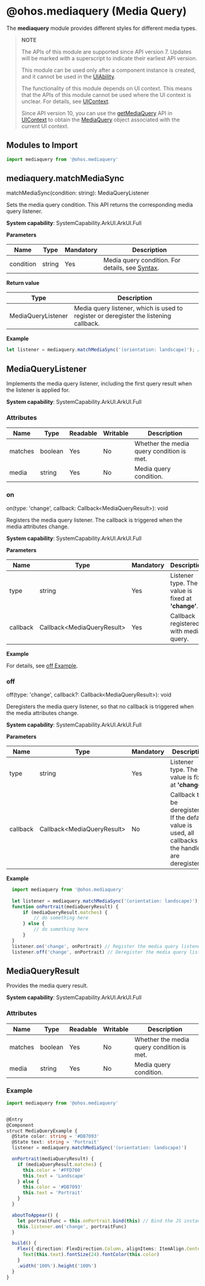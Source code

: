 # @ohos.mediaquery (Media Query)

The **mediaquery** module provides different styles for different media types.

> **NOTE**
>
> The APIs of this module are supported since API version 7. Updates will be marked with a superscript to indicate their earliest API version.
>
> This module can be used only after a component instance is created, and it cannot be used in the [UIAbility](./js-apis-app-ability-uiAbility.md).
>
> The functionality of this module depends on UI context. This means that the APIs of this module cannot be used where the UI context is unclear. For details, see [UIContext](./js-apis-arkui-UIContext.md#uicontext).
>
> Since API version 10, you can use the [getMediaQuery](./js-apis-arkui-UIContext.md#getmediaquery) API in [UIContext](./js-apis-arkui-UIContext.md#uicontext) to obtain the [MediaQuery](./js-apis-arkui-UIContext.md#mediaquery) object associated with the current UI context.


## Modules to Import

```js
import mediaquery from '@ohos.mediaquery'
```


## mediaquery.matchMediaSync

matchMediaSync(condition: string): MediaQueryListener

Sets the media query condition. This API returns the corresponding media query listener.

**System capability**: SystemCapability.ArkUI.ArkUI.Full

**Parameters**

| Name      | Type    | Mandatory  | Description                                      |
| --------- | ------ | ---- | ---------------------------------------- |
| condition | string | Yes   | Media query condition. For details, see [Syntax](../../ui/arkts-layout-development-media-query.md#syntax). |

**Return value**

| Type                | Description                    |
| ------------------ | ---------------------- |
| MediaQueryListener | Media query listener, which is used to register or deregister the listening callback.|

**Example**

```js
let listener = mediaquery.matchMediaSync('(orientation: landscape)'); // Listen for landscape events.
```


## MediaQueryListener

Implements the media query listener, including the first query result when the listener is applied for.

**System capability**: SystemCapability.ArkUI.ArkUI.Full

### Attributes

| Name   | Type   | Readable| Writable| Description                |
| ------- | ------- | ---- | ---- | -------------------- |
| matches | boolean | Yes  | No  | Whether the media query condition is met.  |
| media   | string  | Yes  | No  | Media query condition.|


### on

on(type: 'change', callback: Callback&lt;MediaQueryResult&gt;): void

Registers the media query listener. The callback is triggered when the media attributes change.

**System capability**: SystemCapability.ArkUI.ArkUI.Full

**Parameters**

| Name     | Type                              | Mandatory  | Description              |
| -------- | -------------------------------- | ---- | ---------------- |
| type     | string                           | Yes   | Listener type. The value is fixed at **'change'**.|
| callback | Callback&lt;MediaQueryResult&gt; | Yes   | Callback registered with media query.      |

**Example**

  For details, see [off Example](#off).


### off

off(type: 'change', callback?: Callback&lt;MediaQueryResult&gt;): void

Deregisters the media query listener, so that no callback is triggered when the media attributes change.

**System capability**: SystemCapability.ArkUI.ArkUI.Full

**Parameters**

| Name  | Type                            | Mandatory| Description                                                      |
| -------- | -------------------------------- | ---- | ---------------------------------------------------------- |
| type     | string                           | Yes  | Listener type. The value is fixed at **'change'**.                                  |
| callback | Callback&lt;MediaQueryResult&gt; | No  | Callback to be deregistered. If the default value is used, all callbacks of the handle are deregistered.|

**Example**

  ```js
    import mediaquery from '@ohos.mediaquery'
    
    let listener = mediaquery.matchMediaSync('(orientation: landscape)'); // Listen for landscape events.
    function onPortrait(mediaQueryResult) {
        if (mediaQueryResult.matches) {
            // do something here
        } else {
            // do something here
        }
    }
    listener.on('change', onPortrait) // Register the media query listener.
    listener.off('change', onPortrait) // Deregister the media query listener.
  ```

## MediaQueryResult

Provides the media query result.

**System capability**: SystemCapability.ArkUI.ArkUI.Full


### Attributes

| Name   | Type   | Readable| Writable| Description                |
| ------- | ------- | ---- | ---- | -------------------- |
| matches | boolean | Yes  | No  | Whether the media query condition is met.  |
| media   | string  | Yes  | No  | Media query condition.|


### Example

```ts
import mediaquery from '@ohos.mediaquery'


@Entry
@Component
struct MediaQueryExample {
  @State color: string = '#DB7093'
  @State text: string = 'Portrait'
  listener = mediaquery.matchMediaSync('(orientation: landscape)')

  onPortrait(mediaQueryResult) {
    if (mediaQueryResult.matches) {
      this.color = '#FFD700'
      this.text = 'Landscape'
    } else {
      this.color = '#DB7093'
      this.text = 'Portrait'
    }
  }

  aboutToAppear() {
    let portraitFunc = this.onPortrait.bind(this) // Bind the JS instance.
    this.listener.on('change', portraitFunc)
  }

  build() {
    Flex({ direction: FlexDirection.Column, alignItems: ItemAlign.Center, justifyContent: FlexAlign.Center }) {
      Text(this.text).fontSize(24).fontColor(this.color)
    }
    .width('100%').height('100%')
  }
}
```
